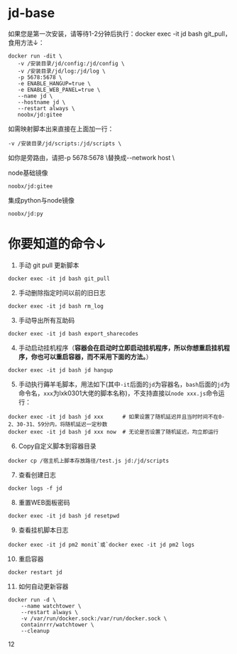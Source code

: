 # jd-base
如果您是第一次安装，请等待1-2分钟后执行：docker exec -it jd bash git_pull，食用方法↓：
 ```
 docker run -dit \
	-v /安装目录/jd/config:/jd/config \
	-v /安装目录/jd/log:/jd/log \
	-p 5678:5678 \
	-e ENABLE_HANGUP=true \
	-e ENABLE_WEB_PANEL=true \
	--name jd \
	--hostname jd \
	--restart always \
	noobx/jd:gitee
```
如需映射脚本出来直接在上面加一行：
```
-v /安装目录/jd/scripts:/jd/scripts \
```
如你是旁路由，请把-p 5678:5678 \替换成--network host \

node基础镜像
```
noobx/jd:gitee
```
集成python与node镜像
```
noobx/jd:py
```
# 你要知道的命令↓
1. 手动 git pull 更新脚本
```shell
docker exec -it jd bash git_pull
```
2. 手动删除指定时间以前的旧日志
```shell
docker exec -it jd bash rm_log
 ```
3. 手动导出所有互助码
```shell
docker exec -it jd bash export_sharecodes
```
4. 手动启动挂机程序（**容器会在启动时立即启动挂机程序，所以你想重启挂机程序，你也可以重启容器，而不采用下面的方法。**）
```shell
docker exec -it jd bash jd hangup
```
5. 手动执行薅羊毛脚本，用法如下(其中`-it`后面的`jd`为容器名，`bash`后面的`jd`为命令名，`xxx`为lxk0301大佬的脚本名称)，不支持直接以`node xxx.js`命令运行：
```
docker exec -it jd bash jd xxx      # 如果设置了随机延迟并且当时时间不在0-2、30-31、59分内，将随机延迟一定秒数
docker exec -it jd bash jd xxx now  # 无论是否设置了随机延迟，均立即运行
```
6. Copy自定义脚本到容器目录
```shell
docker cp /宿主机上脚本存放路径/test.js jd:/jd/scripts
```
7. 查看创建日志
```shell
docker logs -f jd
```
8. 重置WEB面板密码
```shell
docker exec -it jd bash jd resetpwd
```
9. 查看挂机脚本日志
```shell
docker exec -it jd pm2 monit`或`docker exec -it jd pm2 logs
```
10. 重启容器
```
docker restart jd
```
11. 如何自动更新容器
```
docker run -d \
    --name watchtower \
    --restart always \
    -v /var/run/docker.sock:/var/run/docker.sock \
    containrrr/watchtower \
    --cleanup
```
12